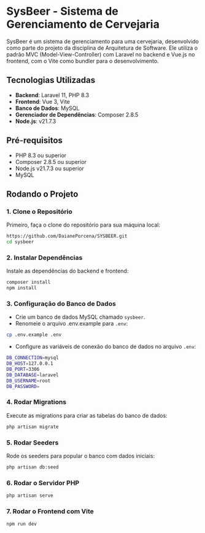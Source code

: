 # SysBeer - Sistema de Gerenciamento de Cervejaria

SysBeer é um sistema de gerenciamento para uma cervejaria, desenvolvido como parte do projeto da disciplina de Arquitetura de Software. Ele utiliza o padrão MVC (Model-View-Controller) com Laravel no backend e Vue.js no frontend, com o Vite como bundler para o desenvolvimento.

## Tecnologias Utilizadas

- **Backend**: Laravel 11, PHP 8.3
- **Frontend**: Vue 3, Vite
- **Banco de Dados**: MySQL
- **Gerenciador de Dependências**: Composer 2.8.5
- **Node.js**: v21.7.3

## Pré-requisitos
- PHP 8.3 ou superior
- Composer 2.8.5 ou superior
- Node.js v21.7.3 ou superior
- MySQL

## Rodando o Projeto

### 1. Clone o Repositório

Primeiro, faça o clone do repositório para sua máquina local:

```bash
https://github.com/DaianePorcena/SYSBEER.git
cd sysbeer
```

### 2. Instalar Dependências

Instale as dependências do backend e frontend:

```bash
composer install
npm install
```
### 3. Configuração do Banco de Dados

- Crie um banco de dados MySQL chamado ```sysbeer```.
- Renomeie o arquivo .env.example para ```.env```:

```bash
cp .env.example .env
```
- Configure as variáveis de conexão do banco de dados no arquivo ```.env```:

```bash
DB_CONNECTION=mysql
DB_HOST=127.0.0.1
DB_PORT=3306
DB_DATABASE=laravel
DB_USERNAME=root
DB_PASSWORD=
```

### 4. Rodar Migrations

Execute as migrations para criar as tabelas do banco de dados:

```bash
php artisan migrate
```

### 5. Rodar Seeders

Rode os seeders para popular o banco com dados iniciais:

```bash
php artisan db:seed
```
### 6. Rodar o Servidor PHP

```bash
php artisan serve
```

### 7. Rodar o Frontend com Vite

```bash
npm run dev
```
